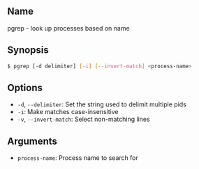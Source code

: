 ## Name

pgrep - look up processes based on name

## Synopsis

```sh
$ pgrep [-d delimiter] [-i] [--invert-match] <process-name>
```

## Options

* `-d`, `--delimiter`: Set the string used to delimit multiple pids
* `-i`: Make matches case-insensitive
* `-v`, `--invert-match`: Select non-matching lines

## Arguments

* `process-name`: Process name to search for
